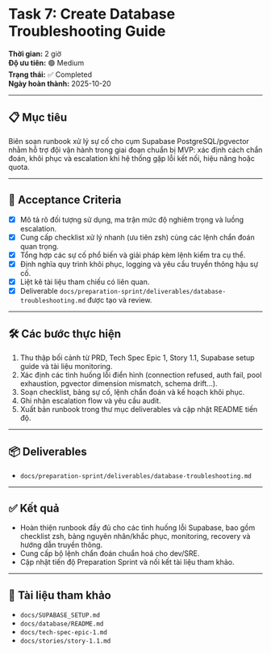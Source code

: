 # Task 7: Create Database Troubleshooting Guide

**Thời gian:** 2 giờ  
**Độ ưu tiên:** 🟢 Medium  
**Trạng thái:** ✅ Completed  
**Ngày hoàn thành:** 2025-10-20

---

## 📋 Mục tiêu

Biên soạn runbook xử lý sự cố cho cụm Supabase PostgreSQL/pgvector nhằm hỗ trợ đội vận hành trong giai đoạn chuẩn bị MVP: xác định cách chẩn đoán, khôi phục và escalation khi hệ thống gặp lỗi kết nối, hiệu năng hoặc quota.

---

## 🎯 Acceptance Criteria

- [x] Mô tả rõ đối tượng sử dụng, ma trận mức độ nghiêm trọng và luồng escalation.  
- [x] Cung cấp checklist xử lý nhanh (ưu tiên zsh) cùng các lệnh chẩn đoán quan trọng.  
- [x] Tổng hợp các sự cố phổ biến và giải pháp kèm lệnh kiểm tra cụ thể.  
- [x] Định nghĩa quy trình khôi phục, logging và yêu cầu truyền thông hậu sự cố.  
- [x] Liệt kê tài liệu tham chiếu có liên quan.  
- [x] Deliverable `docs/preparation-sprint/deliverables/database-troubleshooting.md` được tạo và review.

---

## 🛠️ Các bước thực hiện

1. Thu thập bối cảnh từ PRD, Tech Spec Epic 1, Story 1.1, Supabase setup guide và tài liệu monitoring.  
2. Xác định các tình huống lỗi điển hình (connection refused, auth fail, pool exhaustion, pgvector dimension mismatch, schema drift...).  
3. Soạn checklist, bảng sự cố, lệnh chẩn đoán và kế hoạch khôi phục.  
4. Ghi nhận escalation flow và yêu cầu audit.  
5. Xuất bản runbook trong thư mục deliverables và cập nhật README tiến độ.

---

## 📦 Deliverables

- `docs/preparation-sprint/deliverables/database-troubleshooting.md`

---

## ✅ Kết quả

- Hoàn thiện runbook đầy đủ cho các tình huống lỗi Supabase, bao gồm checklist zsh, bảng nguyên nhân/khắc phục, monitoring, recovery và hướng dẫn truyền thông.  
- Cung cấp bộ lệnh chẩn đoán chuẩn hoá cho dev/SRE.  
- Cập nhật tiến độ Preparation Sprint và nối kết tài liệu tham khảo.

---

## 🔗 Tài liệu tham khảo

- `docs/SUPABASE_SETUP.md`  
- `docs/database/README.md`  
- `docs/tech-spec-epic-1.md`  
- `docs/stories/story-1.1.md`
